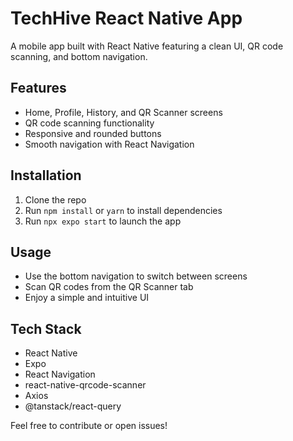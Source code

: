 # TechHive React Native App

A mobile app built with React Native featuring a clean UI, QR code scanning, and bottom navigation.

## Features

- Home, Profile, History, and QR Scanner screens  
- QR code scanning functionality  
- Responsive and rounded buttons  
- Smooth navigation with React Navigation  

## Installation

1. Clone the repo  
2. Run `npm install` or `yarn` to install dependencies  
3. Run `npx expo start` to launch the app  

## Usage

- Use the bottom navigation to switch between screens  
- Scan QR codes from the QR Scanner tab  
- Enjoy a simple and intuitive UI  

## Tech Stack

- React Native  
- Expo  
- React Navigation  
- react-native-qrcode-scanner  
- Axios  
- @tanstack/react-query  

Feel free to contribute or open issues!


